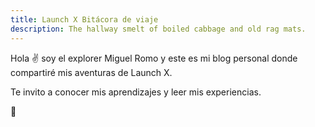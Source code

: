 ```yaml
---
title: Launch X Bitácora de viaje
description: The hallway smelt of boiled cabbage and old rag mats.
---
```


Hola ✌️  soy el explorer Miguel Romo y este es mi blog personal donde compartiré mis aventuras de Launch X.

Te invito a conocer mis aprendizajes y leer mis experiencias.

🚀
